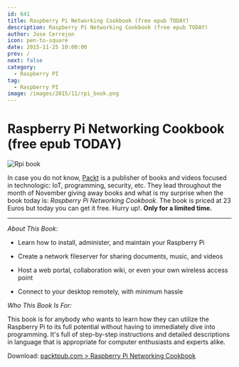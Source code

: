```yaml
---
id: 641
title: Raspberry Pi Networking Cookbook (free epub TODAY)
description: Raspberry Pi Networking Cookbook (free epub TODAY)
author: Jose Cerrejon
icon: pen-to-square
date: 2015-11-25 10:00:00
prev: /
next: false
category:
  - Raspberry PI
tag:
  - Raspberry PI
image: /images/2015/11/rpi_book.png
---
```


# Raspberry Pi Networking Cookbook (free epub TODAY)

![Rpi book](/images/2015/11/rpi_book.png)

In case you do not know, [Packt](https://www.packtpub.com) is a publisher of books and videos focused in technologic: IoT, programming, security, etc. They lead throughout the month of November giving away books and what is my surprise when the book today is: *Raspberry Pi Networking Cookbook*. The book is priced at 23 Euros but today you can get it free. Hurry up!. **Only for a limited time.**

- - -

*About This Book:*

* Learn how to install, administer, and maintain your Raspberry Pi

* Create a network fileserver for sharing documents, music, and videos

* Host a web portal, collaboration wiki, or even your own wireless access point

* Connect to your desktop remotely, with minimum hassle
 

*Who This Book Is For:*

This book is for anybody who wants to learn how they can utilize the Raspberry Pi to its full potential without having to immediately dive into programming. It's full of step-by-step instructions and detailed descriptions in language that is appropriate for computer enthusiasts and experts alike.

Download: [packtpub.com > Raspberry Pi Networking Cookbook](https://www.packtpub.com/packt/offers/free-learning)